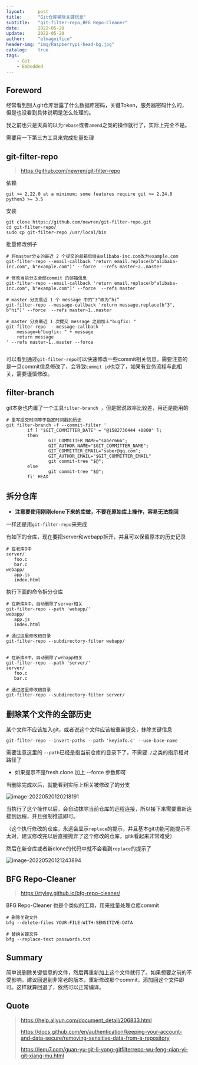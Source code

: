 ```yaml
---
layout:     post
title:      "Git仓库移除关键信息"
subtitle:   "git-filter-repo,BFG Repo-Cleaner"
date:       2022-05-20
update:     2022-05-20
author:     "elmagnifico"
header-img: "img/Raspberrypi-head-bg.jpg"
catalog:    true
tags:
    - Git
    - Embedded
---
```


## Foreword

经常看到别人git仓库泄露了什么数据库密码，关键Token，服务器密码什么的，但是也没看到具体说明是怎么处理的。

我之前也只是天真的以为`rebase`或者`amend`之类的操作就行了，实际上完全不是。

需要用一下第三方工具来完成批量处理



## git-filter-repo

> https://github.com/newren/git-filter-repo

依赖

```
git >= 2.22.0 at a minimum; some features require git >= 2.24.0
python3 >= 3.5
```

安装

```
git clone https://github.com/newren/git-filter-repo.git
cd git-filter-repo/
sudo cp git-filter-repo /usr/local/bin
```

批量修改例子

```
# 将master分支的最近 2 个提交的邮箱后缀由alibaba-inc.com改为example.com
git-filter-repo --email-callback 'return email.replace(b"alibaba-inc.com", b"example.com")' --force  --refs master~2..master

# 修改当前分支全部commit 的邮箱信息
git-filter-repo --email-callback 'return email.replace(b"alibaba-inc.com", b"example.com")' --force  --refs master

# master 分支最近 1 个 message 中的“3”改为”hi”
git-filter-repo --message-callback 'return message.replace(b"3", b"hi")' --force  --refs master~1..master

# master 分支最近 1 次提交 message 之前加上"bugfix: "
git-filter-repo  --message-callback '
    message=b"bugfix: " + message
    return message
' --refs master~1..master --force


```

可以看到通过`git-filter-repo`可以快速修改一些commit相关信息。需要注意的是一旦commit信息修改了，会导致`commit id`也变了，如果有业务流程与此相关，需要谨慎修改。



## filter-branch

git本身也内置了一个工具`filter-branch `，但是据说效率比较差，用还是能用的

```
# 重写提交时间等于指定时间戳的历史 
git filter-branch -f --commit-filter '
        if [ "$GIT_COMMITTER_DATE" = "@1582736444 +0800" ];
        then
                GIT_COMMITTER_NAME="saber666";
                GIT_AUTHOR_NAME="$GIT_COMMITTER_NAME";
                GIT_COMMITTER_EMAIL="saber@qq.com";
                GIT_AUTHOR_EMAIL="$GIT_COMMITTER_EMAIL"
                git commit-tree "$@";
        else
                git commit-tree "$@";
        fi' HEAD
```



## 拆分仓库

- **注意要使用刚刚clone下来的库做，不要在原始库上操作，容易无法挽回**

一样还是用`git-filter-repo`来完成

有如下的仓库，现在要把server和webapp拆开，并且可以保留原本的历史记录

```
# 在老库O中
server/
   foo.c
   bar.c
webapp/
   app.js
   index.html
```



执行下面的命令拆分仓库

```
# 在新库A中，自动删除了server相关
git-filter-repo --path 'webapp/'
webapp/
   app.js
   index.html

# 通过这里修改根目录
git-filter-repo --subdirectory-filter webapp/


# 在新库B中，自动删除了webapp相关
git-filter-repo --path 'server/'
server/
   foo.c
   bar.c
   
# 通过这里修改根目录
git-filter-repo --subdirectory-filter server/
```



## 删除某个文件的全部历史

某个文件不应该加入git，或者说这个文件应该被重新提交，抹除关键信息

```
git-filter-repo --invert-paths --path 'keyinfo.c' --use-base-name
```

需要注意这里的 `--path`已经是指当前仓库的目录下了，不需要`./`之类的指示相对路径了

- 如果提示不是fresh clone 加上 --force 参数即可

当删除完成以后，就能看到实际上相关被修改了的分支

![image-20220520120218191](http://img.elmagnifico.tech:9514/static/upload/elmagnifico/image-20220520120218191.png)

当执行了这个操作以后，会自动抹除当前仓库的远程连接，所以接下来需要重新连接到远程，并且强制推送即可。

（这个执行修改的仓库，永远会显示`replace`的提示，并且基本git功能可能提示不太对，建议修改完以后直接抛弃了这个修改的仓库，gitk看起来非常难受）

然后在新仓库或者新clone的代码中就不会看到`replace`的提示了

![image-20220520121243894](http://img.elmagnifico.tech:9514/static/upload/elmagnifico/image-20220520121243894.png)

## BFG Repo-Cleaner

> https://rtyley.github.io/bfg-repo-cleaner/

BFG Repo-Cleaner 也是个类似的工具，用来批量处理仓库commit

```
# 删除关键文件
bfg --delete-files YOUR-FILE-WITH-SENSITIVE-DATA

# 替换关键文件
bfg --replace-text passwords.txt
```



## Summary

简单说删除关键信息的文件，然后再重新加上这个文件就行了。如果想要之前的不受影响，建议回退到非常老的版本，重新修改那个commit，添加回这个文件即可。这样就算回退了，依然可以正常编译。



## Quote

> https://help.aliyun.com/document_detail/206833.html
>
> https://docs.github.com/en/authentication/keeping-your-account-and-data-secure/removing-sensitive-data-from-a-repository
>
> https://lequ7.com/guan-yu-git-li-yong-gitfilterrepo-wu-feng-qian-yi-git-xiang-mu.html
